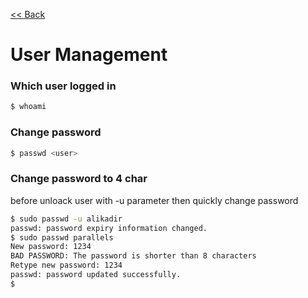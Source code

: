 [<< Back](README.md)

# User Management

### Which user logged in
```bash
$ whoami
```

### Change password
```bash
$ passwd <user> 
```

### Change password to 4 char 
before unloack user with -u parameter then quickly change password 
```bash
$ sudo passwd -u alikadir
passwd: password expiry information changed.
$ sudo passwd parallels
New password: 1234
BAD PASSWORD: The password is shorter than 8 characters
Retype new password: 1234
passwd: password updated successfully.
$
```
